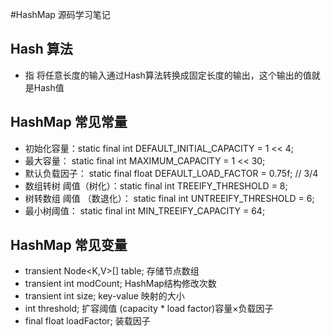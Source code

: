 #HashMap 源码学习笔记
##  Hash 算法 
*  指 将任意长度的输入通过Hash算法转换成固定长度的输出，这个输出的值就是Hash值
## HashMap 常见常量
* 初始化容量：static final int DEFAULT_INITIAL_CAPACITY = 1 << 4; 
* 最大容量：  static final int MAXIMUM_CAPACITY = 1 << 30;
* 默认负载因子： static final float DEFAULT_LOAD_FACTOR = 0.75f; // 3/4
* 数组转树 阈值（树化）：static final int TREEIFY_THRESHOLD = 8;
* 树转数组 阈值 （数退化）： static final int UNTREEIFY_THRESHOLD = 6;
* 最小树阈值： static final int MIN_TREEIFY_CAPACITY = 64;
## HashMap 常见变量
*  transient Node<K,V>[] table; 存储节点数组
*  transient int modCount; HashMap结构修改次数
*  transient int size; key-value 映射的大小
*  int threshold; 扩容阈值 (capacity * load factor)容量×负载因子
*  final float loadFactor; 装载因子
